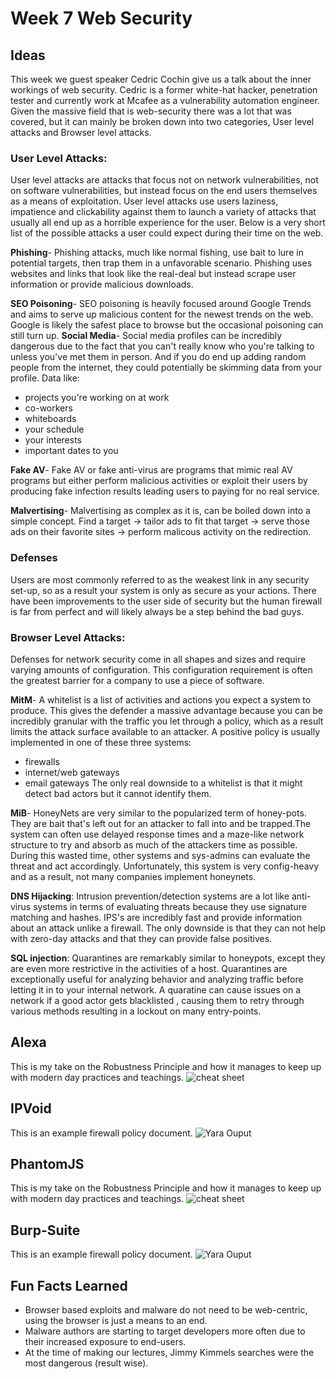 

# Week 7 Web Security

## Ideas

This week we guest speaker Cedric Cochin give us a talk about the inner workings of web security. Cedric is a former white-hat hacker, penetration tester and currently work at Mcafee as a vulnerability automation engineer. Given the massive field that is web-security there was a lot that was covered, but it can mainly be broken down into two categories, User level attacks and Browser level attacks.

### User Level Attacks:
User level attacks are attacks that focus not on network vulnerabilities, not on software vulnerabilities, but instead focus on the end users themselves as a means of exploitation. User level attacks use users laziness, impatience and clickability against them to launch a variety of attacks that usually all end up as a horrible experience for the user. Below is a very short list of the possible attacks a user could expect during their time on the web. 

**Phishing**- Phishing attacks, much like normal fishing, use bait to lure in potential targets, then trap them in a unfavorable scenario. Phishing uses websites and links that look like the real-deal but instead scrape user information or provide malicious downloads. 

**SEO Poisoning**- SEO poisoning is heavily focused around Google Trends and aims to serve up malicious content for the newest trends on the web. Google is likely the safest place to browse but the occasional poisoning can still turn up.
**Social Media**- Social media profiles can be incredibly dangerous due to the fact that you can't really know who you're talking to unless you've met them in person. And if you do end up adding random people from the internet, they could potentially be skimming data from your profile. Data like: 
- projects you're working on at work
- co-workers 
- whiteboards
- your schedule
- your interests 
- important dates to you

**Fake AV**- Fake AV or fake anti-virus are programs that mimic real  AV programs but either perform malicious activities or exploit their users by producing fake infection results leading users to paying for no real service.

**Malvertising**- Malvertising as complex as it is, can be boiled down into a simple concept. Find a target -> tailor ads to fit that target -> serve those ads on their favorite sites -> perform malicous activity on the redirection. 

### Defenses
Users are most commonly referred to as the weakest link in any security set-up, so as a result your system is only as secure as your actions. There have been improvements to the user side of security but the human firewall is far from perfect and will likely always be a step behind the bad guys. 

### Browser Level Attacks:
Defenses for network security come in all shapes and sizes and require varying amounts of configuration. This configuration requirement is often the greatest barrier for a company to use a piece of software. 

**MitM**- A whitelist is a list of activities and actions you expect a system to produce. This gives the defender a massive advantage because you can be incredibly granular with the traffic you let through a policy, which as a result limits the attack surface available to an attacker. A positive policy is usually implemented in one of these three systems:
- firewalls
- internet/web gateways
- email gateways
The only real downside to a whitelist is that it might detect bad actors but it cannot identify them.
 
**MiB**- HoneyNets are very similar to the popularized term of honey-pots. They are bait that's left out for an attacker to fall into and be trapped.The system can often use delayed response times and a maze-like network structure to try and absorb as much of the attackers time as possible. During this wasted time, other systems and sys-admins can evaluate the threat and act accordingly. Unfortunately, this system is very config-heavy and as a result, not many companies implement honeynets. 

**DNS Hijacking**: Intrusion prevention/detection systems are a lot like anti-virus systems in terms of evaluating threats because they use signature matching and hashes. IPS's are incredibly fast and provide information about an attack unlike a firewall. The only downside is that they can not help with zero-day attacks and that they can provide false positives. 

**SQL injection**: Quarantines are remarkably similar to honeypots, except they are even more restrictive in the activities of a host. Quarantines are exceptionally useful for analyzing behavior and analyzing traffic before letting it in to your internal network. A quaratine can cause issues on a network if a good actor gets blacklisted , causing them to retry through various methods resulting in a lockout on many entry-points. 


## Alexa
This is my take on the Robustness Principle and how it manages to keep up with modern day practices and teachings.
![cheat sheet](images/alexa.PNG)

## IPVoid
This is an example firewall policy document.
![Yara Ouput](images/ipvoid.PNG)

## PhantomJS
This is my take on the Robustness Principle and how it manages to keep up with modern day practices and teachings.
![cheat sheet](images/phatomjs.png)

## Burp-Suite
This is an example firewall policy document.
![Yara Ouput](images/burp.png)

## Fun Facts Learned
- Browser based  exploits and malware do not need to be web-centric, using the browser is just a means to an end.
- Malware authors are starting to target developers more often due to their increased exposure to end-users.
- At the time of making our lectures, Jimmy Kimmels searches were the most dangerous (result wise).
